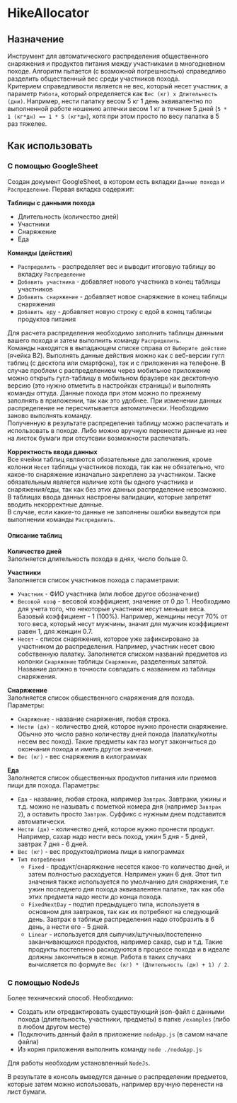 # HikeAllocator

## Назначение

Инструмент для автоматического распределения общественного снаряжения и продуктов питания между участниками в многодневном походе.
Алгоритм пытается (с возможной погрешностью) справедливо разделить общественный вес среди участников похода.  
Критерием справедливости является не вес, который несет участник, а параметр `Работа`, который определяется как `Вес (кг) х Длительность (дни)`. Например, нести палатку весом 5 кг 1 день эквивалентно по выполненной работе ношению аптечки весом 1 кг в течение 5 дней (`5 * 1 (кг*дн) == 1 * 5 (кг*дн`), хотя при этом просто по весу палатка в 5 раз тяжелее.  

## Как использовать

### С помощью GoogleSheet

Создан документ GoogleSheet, в котором есть вкладки `Данные похода` и `Распределение`. Первая вкладка содержит:

**Таблицы с данными похода**
* Длительность (количество дней)
* Участники
* Снаряжение
* Еда

**Команды (действия)**
* `Распределить` - распределяет вес и выводит итоговую таблицу во вкладку `Распределение`
* `Добавить участника` - добавляет нового участника в конец таблицы участников
* `Добавить снаряжение` - добавляет новое снаряжение в конец таблицы снаряжения
* `Добавить еду` - добавляет новую строку с едой в конец таблицы продуктов питания

Для расчета распределения необходимо заполнить таблицы данными вашего похода и затем выполнить команду `Распределить`.  
Команды находятся в выпадающем списке справа от `Выберите действие` (ячейка B2). 
Выполнять данные действия можно как с веб-версии гугл таблиц (с десктопа или смартфона), так и с приложения на телефоне. В случае проблем с распределением через мобильное приложение можно открыть гугл-таблицу в мобильном браузере как десктопную версию (это нужно отметить в настройках страницы) и выполнять команды оттуда. Данные похода при этом можно по прежнему заполнять в приложении, так как это удобнее.
При изменении данных распределение не пересчитывается автоматически. Необходимо заново выполнять команду.  
Полученную в результате распределения таблицу можно распечатать и использовать в походе. Либо можно вручную перенести данные из нее на листок бумаги при отсутсвии возможности распечатать.  

**Корректность ввода данных**  
Все ячейки таблиц являются обязательные для заполнения, кроме колонки `Несет` таблицы участников похода, так как не обязательно, что какое-то снаряжение изначально закреплено за участником. Также обязательным является наличие хотя бы одного участника и снаряжения/еды, так как без этих данных распределение невозможно.  
В таблицах ввода данных настроены валидации, которые запретят вводить некорректные данные.  
В случае, если какие-то данные не заполнены ошибки выведутся при выполнении команды `Распределить`.

#### Описание таблиц
**Количество дней**  
Заполняется длительность похода в днях, число больше 0.

**Участники**  
Заполняется список участников похода с параметрами:
* `Участник` - ФИО участника (или любое другое обозначение)
* `Весовой коэф` - весовой коэффициент, значение от 0 до 1. Необходимо для учета того, что некоторые участники несут меньше веса. Базовый коэффициент - 1 (100%). Например, женщины несут 70% от того веса, который несут мужчины, значит для мужчин коэффициент равен 1, для женщин 0.7.
* `Несет` - список снаряжения, которое уже зафиксировано за участником до распределения. Например, участник несет свою собственную палатку. Заполняется списком названий предметов из колонки `Снаряжение` таблицы `Снаряжение`, разделенных запятой. Название должно в точности совпадать с названием из таблицы снаряжения.

**Снаряжение**  
Заполняется список общественного снаряжения для похода. Параметры:
* `Снаряжение` - название снаряжения, любая строка.
* `Нести (дн)` - количество дней, которое нужно пронести снаряжение. Обычно это число равно количеству дней похода (палатку/котлы несем вес поход). Такие предметы как газ могут закончиться до окончания похода и иметь другое значение.
* `Вес (кг)` - вес снаряжения в килограммах

**Еда**  
Заполняется список общественных продуктов питания или приемов пищи для похода. Параметры:
* `Еда` - название, любая строка, например `Завтрак`. Завтраки, ужины и т.д. можно не называть с пометкой номера дня (например `Завтрак 2`), а оставить просто `Завтрак`. Суффикс с нужным днем подставится автоматически.
* `Нести (дн)` - количество дней, которое нужно пронести продукт. Например, сахар надо нести весь поход, ужин 5 дня - 5 дней, завтрак 7 дня - 6 дней.
* `Вес (кг)` - вес продуктов/приема пищи в килограммах
* `Тип потребления`
  * `Fixed` - продукт/снаряжение несется какое-то количество дней, и затем полностью расходуется. Напримен ужин 6 дня. Этот тип значения также используется по умолчанию для снаряжения, т.е ужин последнего дня похода эквивалентен палатке, так как оба этих предмета надо нести до конца похода.
  * `FixedNextDay` - подтип предыдущего типа, используетя в основном для завтраков, так как их потребяют на следующий день. Завтрак в таблице распределения надо отобразить в 6 день, а нести его - 5 дней.
  * `Linear` - используется для сыпучих/штучных/постепенно заканчивающихся продуктов, например сахар, сыр и т.д. Такие продукты постепенно расходуются в процессе похода и в идеале должны закончиться в конце. Работа в таких случаях вычисляется по формуле `Вес (кг) * (Длительность (дн) + 1) / 2`.

### С помощью NodeJs

Более технический способ. Необходимо:
* Создать или отредактировать существующий json-файл с данными похода (длительность, участники, предметы) в папке `/examples` (либо в любом другом месте)
* Подключить данный файл в приложение `nodeApp.js` (в самом начале файла)
* Из корня приложения выполнить команду `node ./nodeApp.js`

Для работы необходим установленный `NodeJs`.

В результате в консоль выведутся данные о распределении предметов, которые затем можно использовать, например вручную перенести на лист бумаги.



